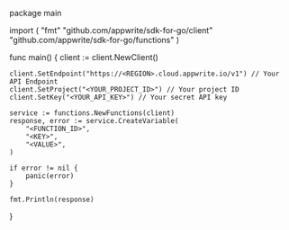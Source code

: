 package main

import (
    "fmt"
    "github.com/appwrite/sdk-for-go/client"
    "github.com/appwrite/sdk-for-go/functions"
)

func main() {
    client := client.NewClient()

    client.SetEndpoint("https://<REGION>.cloud.appwrite.io/v1") // Your API Endpoint
    client.SetProject("<YOUR_PROJECT_ID>") // Your project ID
    client.SetKey("<YOUR_API_KEY>") // Your secret API key

    service := functions.NewFunctions(client)
    response, error := service.CreateVariable(
        "<FUNCTION_ID>",
        "<KEY>",
        "<VALUE>",
    )

    if error != nil {
        panic(error)
    }

    fmt.Println(response)
}
